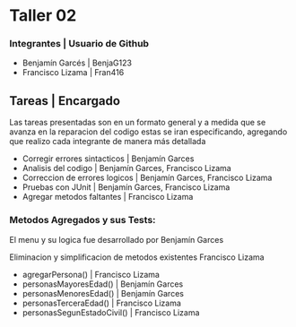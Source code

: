 # Taller 02

### Integrantes | Usuario de Github
- Benjamín Garcés | BenjaG123
- Francisco Lizama | Fran416

## Tareas | Encargado

Las tareas presentadas son en un formato general y a medida que se avanza en la reparacion del codigo estas se iran especificando, agregando que realizo cada integrante de manera más detallada

- Corregir errores sintacticos | Benjamín Garces
- Analisis del codigo | Benjamín Garces, Francisco Lizama
- Correccion de errores logicos | Benjamín Garces, Francisco Lizama
- Pruebas con JUnit | Benjamín Garces, Francisco Lizama
- Agregar metodos faltantes | Francisco Lizama

### Metodos Agregados y sus Tests:
El menu y su logica fue desarrollado por Benjamín Garces

Eliminacion y simplificacion de metodos existentes Francisco Lizama

- agregarPersona() | Francisco Lizama
- personasMayoresEdad() | Benjamín Garces
- personasMenoresEdad() | Benjamín Garces
- personasTerceraEdad() | Francisco Lizama
- personasSegunEstadoCivil() | Francisco Lizama
